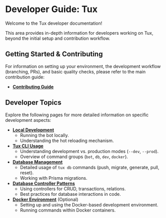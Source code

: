 # Developer Guide: Tux

Welcome to the Tux developer documentation!

This area provides in-depth information for developers working on Tux, beyond the initial setup and contribution workflow.

## Getting Started & Contributing

For information on setting up your environment, the development workflow (branching, PRs), and basic quality checks, please refer to the main contribution guide:

* [**Contributing Guide**](./.github/CONTRIBUTING.md)

## Developer Topics

Explore the following pages for more detailed information on specific development aspects:

* **[Local Development](./docs/content/dev/local_development.md)**
  * Running the bot locally.
  * Understanding the hot reloading mechanism.
* **[Tux CLI Usage](./docs/content/dev/cli_usage.md)**
  * Understanding development vs. production modes (`--dev`, `--prod`).
  * Overview of command groups (`bot`, `db`, `dev`, `docker`).
* **[Database Management](./docs/content/dev/database.md)**
  * Detailed usage of `tux db` commands (push, migrate, generate, pull, reset).
  * Working with Prisma migrations.
* **[Database Controller Patterns](./docs/content/dev/database_patterns.md)**
  * Using controllers for CRUD, transactions, relations.
  * Best practices for database interactions in code.
* **[Docker Environment](./docs/content/dev/docker_environment.md)** (Optional)
  * Setting up and using the Docker-based development environment.
  * Running commands within Docker containers.

